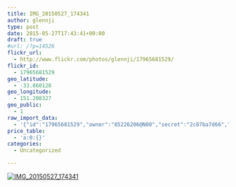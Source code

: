 ```yaml
---
title: IMG_20150527_174341
author: glennji
type: post
date: 2015-05-27T17:43:41+00:00
draft: true
#url: /?p=14526
flickr_url:
  - http://www.flickr.com/photos/glennji/17965681529/
flickr_id:
  - 17965681529
geo_latitude:
  - -33.860128
geo_longitude:
  - 151.208327
geo_public:
  - 1
raw_import_data:
  - '{"id":"17965681529","owner":"85226206@N00","secret":"2c87ba7d66","server":"8854","farm":9,"title":"IMG_20150527_174341","ispublic":0,"isfriend":0,"isfamily":0,"description":{"_content":""},"dateupload":"1432712625","lastupdate":"1432712630","datetaken":"2015-05-27 17:43:41","datetakengranularity":"0","datetakenunknown":"0","ownername":"glennji","tags":"","machine_tags":"","originalsecret":"5307834c40","originalformat":"jpg","latitude":"-33.860128","longitude":"151.208327","accuracy":"16","context":0,"place_id":"uyU97kpTVLseY.4z4g","woeid":"26198434","geo_is_family":0,"geo_is_friend":0,"geo_is_contact":0,"geo_is_public":0,"media":"photo","media_status":"ready","url_o":"https://farm9.staticflickr.com/8854/17965681529_5307834c40_o.jpg","height_o":"4160","width_o":"3120"}'
price_table:
  - 'a:0:{}'
categories:
  - Uncategorized

---
```

<p class="flickr-image">
  <a href="http://www.flickr.com/photos/glennji/17965681529/" class="flickr-link"><img src="http://i0.wp.com/glennji.com/wp-content/uploads/2015/05/17965681529_5307834c40_o.jpg?fit=1024%2C1024" width="" height="" alt="IMG_20150527_174341" class="keyring-img" /></a>
</p>
